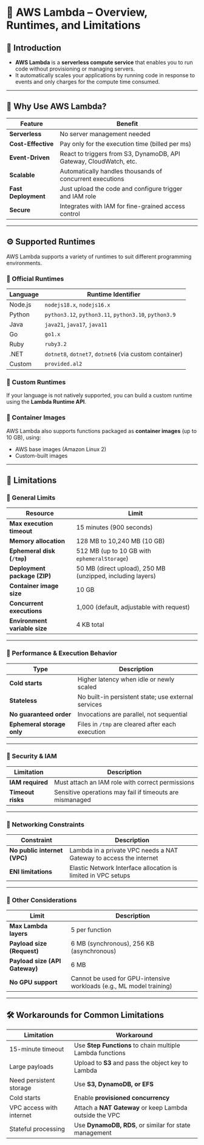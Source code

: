 # 📘 AWS Lambda – Overview, Runtimes, and Limitations

## 🧭 Introduction

- **AWS Lambda** is a **serverless compute service** that enables you to run code without provisioning or managing servers.
- It automatically scales your applications by running code in response to events and only charges for the compute time consumed.

---

## 🚀 Why Use AWS Lambda?

| Feature              | Benefit                                                                 |
|----------------------|-------------------------------------------------------------------------|
| **Serverless**       | No server management needed                                              |
| **Cost-Effective**   | Pay only for the execution time (billed per ms)                          |
| **Event-Driven**     | React to triggers from S3, DynamoDB, API Gateway, CloudWatch, etc.       |
| **Scalable**         | Automatically handles thousands of concurrent executions                 |
| **Fast Deployment**  | Just upload the code and configure trigger and IAM role                  |
| **Secure**           | Integrates with IAM for fine-grained access control                      |

---

## ⚙️ Supported Runtimes

AWS Lambda supports a variety of runtimes to suit different programming environments.

### 🔸 Official Runtimes

| Language     | Runtime Identifier       |
|--------------|--------------------------|
| Node.js      | `nodejs18.x`, `nodejs16.x` |
| Python       | `python3.12`, `python3.11`, `python3.10`, `python3.9` |
| Java         | `java21`, `java17`, `java11` |
| Go           | `go1.x`                  |
| Ruby         | `ruby3.2`                |
| .NET         | `dotnet8`, `dotnet7`, `dotnet6` (via custom container) |
| Custom       | `provided.al2`           |

### 🔸 Custom Runtimes

If your language is not natively supported, you can build a custom runtime using the **Lambda Runtime API**.

### 🔸 Container Images

AWS Lambda also supports functions packaged as **container images** (up to 10 GB), using:
- AWS base images (Amazon Linux 2)
- Custom-built images

---

## 🧱 Limitations

### 🔹 General Limits

| Resource                         | Limit                                                   |
|----------------------------------|----------------------------------------------------------|
| **Max execution timeout**        | 15 minutes (900 seconds)                                |
| **Memory allocation**            | 128 MB to 10,240 MB (10 GB)                             |
| **Ephemeral disk (`/tmp`)**      | 512 MB (up to 10 GB with `ephemeralStorage`)            |
| **Deployment package (ZIP)**     | 50 MB (direct upload), 250 MB (unzipped, including layers) |
| **Container image size**         | 10 GB                                                   |
| **Concurrent executions**        | 1,000 (default, adjustable with request)                |
| **Environment variable size**    | 4 KB total                                              |

---

### 🔹 Performance & Execution Behavior

| Type                      | Description                                                                 |
|---------------------------|-----------------------------------------------------------------------------|
| **Cold starts**           | Higher latency when idle or newly scaled                                   |
| **Stateless**             | No built-in persistent state; use external services                        |
| **No guaranteed order**   | Invocations are parallel, not sequential                                    |
| **Ephemeral storage only**| Files in `/tmp` are cleared after each execution                            |

---

### 🔹 Security & IAM

| Limitation                    | Description                                               |
|-------------------------------|-----------------------------------------------------------|
| **IAM required**              | Must attach an IAM role with correct permissions          |
| **Timeout risks**             | Sensitive operations may fail if timeouts are mismanaged  |

---

### 🔹 Networking Constraints

| Constraint                   | Description                                                      |
|------------------------------|------------------------------------------------------------------|
| **No public internet (VPC)** | Lambda in a private VPC needs a NAT Gateway to access the internet |
| **ENI limitations**          | Elastic Network Interface allocation is limited in VPC setups    |

---

### 🔹 Other Considerations

| Limit                        | Description                                                       |
|------------------------------|--------------------------------------------------------------------|
| **Max Lambda layers**        | 5 per function                                                     |
| **Payload size (Request)**   | 6 MB (synchronous), 256 KB (asynchronous)                          |
| **Payload size (API Gateway)** | 6 MB                                                            |
| **No GPU support**           | Cannot be used for GPU-intensive workloads (e.g., ML model training) |

---

## 🛠️ Workarounds for Common Limitations

| Limitation                  | Workaround                                                    |
|-----------------------------|---------------------------------------------------------------|
| 15-minute timeout           | Use **Step Functions** to chain multiple Lambda functions     |
| Large payloads              | Upload to **S3** and pass the object key to Lambda            |
| Need persistent storage     | Use **S3, DynamoDB, or EFS**                                  |
| Cold starts                 | Enable **provisioned concurrency**                            |
| VPC access with internet    | Attach a **NAT Gateway** or keep Lambda outside the VPC       |
| Stateful processing         | Use **DynamoDB, RDS**, or similar for state management        |
